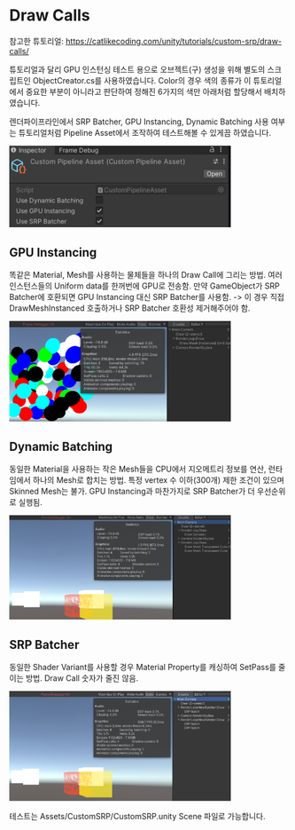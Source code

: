 # Draw Calls
참고한 튜토리얼: https://catlikecoding.com/unity/tutorials/custom-srp/draw-calls/

튜토리얼과 달리 GPU 인스턴싱 테스트 용으로 오브젝트(구) 생성을 위해 별도의 스크립트인 ObjectCreator.cs를 사용하였습니다.
Color의 경우 색의 종류가 이 튜토리얼에서 중요한 부분이 아니라고 판단하여 정해진 6가지의 색만 아래처럼 할당해서 배치하였습니다.


렌더파이프라인에서 SRP Batcher, GPU Instancing, Dynamic Batching 사용 여부는 튜토리얼처럼 Pipeline Asset에서 조작하여 테스트해볼 수 있게끔 하였습니다.

<img width = "400" src="Images_jpg/2_PipelineAsset.png">


## GPU Instancing
똑같은 Material, Mesh를 사용하는 물체들을 하나의 Draw Call에 그리는 방법.
여러 인스턴스들의 Uniform data를 한꺼번에 GPU로 전송함.
만약 GameObject가 SRP Batcher에 호환되면 GPU Instancing 대신 SRP Batcher를 사용함.
-> 이 경우 직접 DrawMeshInstanced 호출하거나 SRP Batcher 호환성 제거해주어야 함.

<img width = "400" src="Images_jpg/2_GPU_Instancing.png">


## Dynamic Batching
동일한 Material을 사용하는 작은 Mesh들을 CPU에서 지오메트리 정보를 연산, 런타임에서 하나의 Mesh로 합치는 방법.
특정 vertex 수 이하(300개) 제한 조건이 있으며 Skinned Mesh는 불가.
GPU Instancing과 마찬가지로 SRP Batcher가 더 우선순위로 실행됨.

<img width = "400" src="Images_jpg/2_Dynamic_Batching.png">


## SRP Batcher
동일한 Shader Variant를 사용할 경우 Material Property를 캐싱하여 SetPass를 줄이는 방법.
Draw Call 숫자가 줄진 않음.

<img width = "400" src="Images_jpg/2_SRP_Batcher.png">



테스트는 Assets/CustomSRP/CustomSRP.unity Scene 파일로 가능합니다.